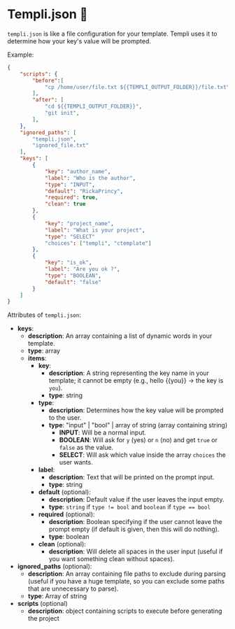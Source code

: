 # Templi.json :first_quarter_moon_with_face:

`templi.json` is like a file configuration for your template. Templi uses it to determine how your key's value will be prompted.

Example:

```json
{
    "scripts": {
        "before":[
            "cp /home/user/file.txt ${{TEMPLI_OUTPUT_FOLDER}}/file.txt"
        ],
        "after": [
            "cd ${{TEMPLI_OUTPUT_FOLDER}}",
            "git init",
        ],
    },
    "ignored_paths": [
        "templi.json",
        "ignored_file.txt"
    ],
    "keys": [
        {
            "key": "author_name",
            "label": "Who is the author",
            "type": "INPUT",
            "default": "RickaPrincy",
            "required": true,
            "clean": true
        },
        {
            "key": "project_name",
            "label": "What is your project",
            "type": "SELECT"
            "choices": ["templi", "ctemplate"]
        },
        {
            "key": "is_ok",
            "label": "Are you ok ?",
            "type": "BOOLEAN",
            "default": "false"
        }
    ]
}
```

Attributes of `templi.json`:

- **keys**:
  - **description**: An array containing a list of dynamic words in your template.
  - **type**: array
  - **items**:
    - **key**:
      - **description**: A string representing the key name in your template; it cannot be empty (e.g., hello {{you}} -> the key is `you`).
      - **type**: string
    - **type**:
      - **description**: Determines how the key value will be prompted to the user.
      - **type**: "input" | "bool" | array of string (array containing string)
        - **INPUT**: Will be a normal input.
        - **BOOLEAN**: Will ask for `y` (yes) or `n` (no) and get `true` or `false` as the value.
        - **SELECT**: Will ask which value inside the array `choices` the user wants.
    - **label**:
      - **description**: Text that will be printed on the prompt input.
      - **type**: string
    - **default** (optional):
      - **description**: Default value if the user leaves the input empty.
      - **type**: `string` if `type != bool` and `boolean` if `type == bool`
    - **required** (optional):
      - **description**: Boolean specifying if the user cannot leave the prompt empty (if default is given, then this will do nothing).
      - **type**: boolean
    - **clean** (optional):
      - **description**: Will delete all spaces in the user input (useful if you want something clean without spaces).
- **ignored_paths** (optional):
  - **description**: An array containing file paths to exclude during parsing (useful if you have a huge template, so you can exclude some paths that are unnecessary to parse).
  - **type**: Array of string
- **scripts** (optional)
  - **description**: object containing scripts to execute before generating the project 
